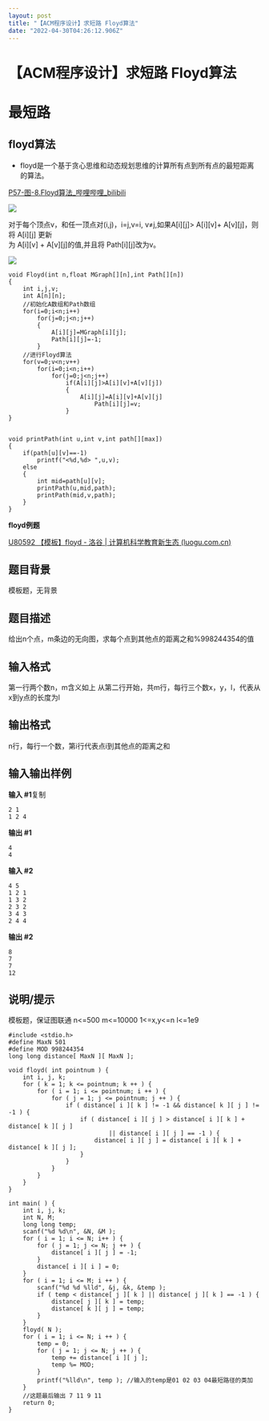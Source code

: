 ```yaml
---
layout: post
title: "【ACM程序设计】求短路 Floyd算法"
date: "2022-04-30T04:26:12.906Z"
---
```

【ACM程序设计】求短路 Floyd算法
====================

最短路
===

**floyd算法**
-----------

*   floyd是一个基于贪心思维和动态规划思维的计算所有点到所有点的最短距离的算法。

[P57-图-8.Floyd算法\_哔哩哔哩\_bilibili](https://www.bilibili.com/video/BV1aF411i73f/?spm_id_from=333.788)

![](https://i.bmp.ovh/imgs/2022/04/30/3d8c3bd441a90caf.png)

对于每个顶点v，和任一顶点对(i,j)，i=j,v=i, v≠j,如果A\[i\]\[j\]> A\[i\]\[v\]+ A\[v\]\[j\]，则将 A\[i\]\[j\] 更新  
为 A\[i\]\[v\] + A\[v\]\[j\]的值,并且将 Path\[i\]\[j\]改为v。

![](https://i.bmp.ovh/imgs/2022/04/30/9bea59edc1649afe.png)

    void Floyd(int n,float MGraph[][n],int Path[][n])
    {
        int i,j,v;
        int A[n][n];
        //初始化A数组和Path数组
        for(i=0;i<n;i++)
            for(j=0;j<n;j++)
            {
                A[i][j]=MGraph[i][j];
                Path[i][j]=-1;
            }
        //进行Floyd算法
        for(v=0;v<n;v++)
            for(i=0;i<n;i++)
                for(j=0;j<n;j++)
                    if(A[i][j]>A[i][v]+A[v][j])
                    {
                        A[i][j]=A[i][v]+A[v][j]
                            Path[i][j]=v;
                    }
    }
    

    void printPath(int u,int v,int path[][max])
    {
        if(path[u][v]==-1)
            printf("<%d,%d> ",u,v);
        else
        {
            int mid=path[u][v];
            printPath(u,mid,path);
            printPath(mid,v,path);
        }
    }
    

**floyd例题**

[U80592 【模板】floyd - 洛谷 | 计算机科学教育新生态 (luogu.com.cn)](https://www.luogu.com.cn/problem/U80592)

题目背景
----

模板题，无背景

题目描述
----

给出n个点，m条边的无向图，求每个点到其他点的距离之和%998244354的值

输入格式
----

第一行两个数n，m含义如上 从第二行开始，共m行，每行三个数x，y，l，代表从x到y点的长度为l

输出格式
----

n行，每行一个数，第i行代表点i到其他点的距离之和

输入输出样例
------

**输入 #1**复制

    2 1
    1 2 4
    

**输出 #1**

    4
    4
    

**输入 #2**

    4 5
    1 2 1
    1 3 2
    2 3 2
    3 4 3
    2 4 4
    

**输出 #2**

    8
    7
    7
    12
    

说明/提示
-----

模板题，保证图联通 n<=500 m<=10000 1<=x,y<=n l<=1e9

    #include <stdio.h>
    #define MaxN 501
    #define MOD 998244354
    long long distance[ MaxN ][ MaxN ];
    
    void floyd( int pointnum ) {
    	int i, j, k;
    	for ( k = 1; k <= pointnum; k ++ ) {
    		for ( i = 1; i <= pointnum; i ++ ) {
    			for ( j = 1; j <= pointnum; j ++ ) {
    				if ( distance[ i ][ k ] != -1 && distance[ k ][ j ] != -1 ) {
    					if ( distance[ i ][ j ] > distance[ i ][ k ] + distance[ k ][ j ]
    					        || distance[ i ][ j ] == -1 ) {
    						distance[ i ][ j ] = distance[ i ][ k ] + distance[ k ][ j ];
    					}
    				}
    			}
    		}
    	}
    }
    
    int main( ) {
    	int i, j, k;
    	int N, M;
    	long long temp;
    	scanf("%d %d\n", &N, &M );
    	for ( i = 1; i <= N; i++ ) {
    		for ( j = 1; j <= N; j ++ ) {
    			distance[ i ][ j ] = -1;
    		}
    		distance[ i ][ i ] = 0;
    	}
    	for ( i = 1; i <= M; i ++ ) {
    		scanf("%d %d %lld", &j, &k, &temp );
    		if ( temp < distance[ j ][ k ] || distance[ j ][ k ] == -1 ) {
    			distance[ j ][ k ] = temp;
    			distance[ k ][ j ] = temp;
    		}
    	}
    	floyd( N );
    	for ( i = 1; i <= N; i ++ ) {
    		temp = 0;
    		for ( j = 1; j <= N; j ++ ) {
    			temp += distance[ i ][ j ];
    			temp %= MOD;
    		}
    		printf("%lld\n", temp ); //输入的temp是01 02 03 04最短路径的类加
    	}
        //这题最后输出 7 11 9 11
    	return 0;
    }